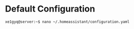 # Default Configuration

```sh
xe1gyq@server:~$ nano ~/.homeassistant/configuration.yaml
```

```sh

```